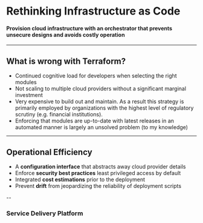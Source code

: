 # Rethinking Infrastructure as Code

#### Provision cloud infrastructure with an orchestrator that prevents unsecure designs and avoids costly operation

<!-- .slide: data-transition="slide" data-background="#5D1D2E" data-background-transition="zoom" -->

---

## What is wrong with Terraform?

* Continued cognitive load for developers when selecting the right modules
* Not scaling to multiple cloud providers without a significant marginal investment
* Very expensive to build out and maintain. As a result this strategy is primarily employed by organizations with the highest level of regulatory scrutiny (e.g. financial institutions).
* Enforcing that modules are up-to-date with latest releases in an automated manner is largely an unsolved problem (to my knowledge)

<!-- .slide: data-transition="slide" data-background="#997929" data-background-transition="zoom" -->

---

## Operational Efficiency

* A **configuration interface** that abstracts away cloud provider details
* Enforce **security best practices** least privileged access by default
* Integrated **cost estimations** prior to the deployment
* Prevent **drift** from jeopardizing the reliability of deployment scripts 

<!-- .slide: data-transition="slide" data-background="#997929" data-background-transition="zoom" -->

--

### Service Delivery Platform

<img data-src="content/pictures/sdp-platform.svg">

<!-- .slide: data-transition="slide" data-background="#5D1D2E" data-background-transition="zoom" -->
